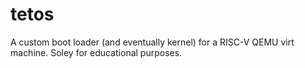 # tetos
A custom boot loader (and eventually kernel) for a RISC-V QEMU virt machine. Soley for educational purposes.
